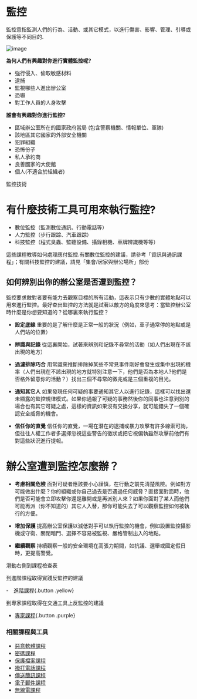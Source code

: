 監控
====

監控意指監測人們的行為、活動、或其它模式，以進行傷害、影響、管理、引導或保護等不同目的.

![image](surveillance1.png)

**為何人們有興趣對你進行實體監控呢?**

- 強行侵入、偷取敏感材料
- 逮捕
- 監視哪些人進出辦公室
- 恐嚇
- 對工作人員的人身攻擊

**誰會有興趣對你進行監控?**

- 區域辦公室所在的國家政府當局 (包含警察機關、情報單位、軍隊)
- 該地區其它國家的外部安全機關
- 犯罪組織
- 恐怖份子
- 私人承約商
- 良善國家的大使館
- 個人(不適合於組織者)

監控技術

有什麼技術工具可用來執行監控?
=========================

- 數位監控（監測數位通訊、行動電話等）
- 人力監控（步行跟踪、汽車跟踪）
- 科技監控（程式臭蟲、監聽設備、攝錄相機、車牌辨識機等等）

這些課程教導如何處理應付監控.有關數位監控的建議，請參考「資訊與通訊課程」；有關科技監控的建議，請見「集會/居家與辦公場所」部份 

如何辨別出你的辦公室是否遭到監控？
---------------------------

監控要求敵對者要有能力去觀察目標的所有活動，這表示只有少數的實體地點可以用來進行監控。最好查出監控的方法就是試著以敵方的角度來思考：當監控辦公室時什麼是你想要知道的？從哪裏來執行監控？

- **設定底線**
重要的是了解什麼是正常一般的狀況（例如，車子通常停的地點或是人們站的位置）

- **辨識與記錄**
從這裏開始，試著來辨別和記錄不尋常的活動（如人們出現在不該出現的地方）

- **過濾排除巧合**
用常識來推斷排除掉某些不常見事件剛好會發生或集中出現的機率（人們出現在不該出現的地方就特別注意一下，他們是否為本地人?他們是否格外留意你的活動？）找出三個不尋常的徵兆或是三個重複的目光。

- **通知其它人**
如果發現任何可疑的事要通知其它人以進行記錄，這樣可以找出還未顯露的監控規律模式。如果你通報了可疑的事務然後你的同事也注意到別的場合也有其它可疑之處，這樣的資訊如果沒有交換分享，就可能錯失了一個確認安全威脅的機會。

- **信任你的直覺**
信任你的直覺，一場在潛在的逮捕或暴力攻擊有許多線索可詢，但往往人權工作者多選擇忽視這些警告的徵狀或把它視偏執雖然攻擊前他們有對這些狀況進行提報。

辦公室遭到監控怎麼辦？
====================

- **考慮相關危險**
面對可疑者應該要小心謹慎，在行動之前先清楚風險。例如對方可能做出什麼？你的組織或你自己過去是否遇過任何威脅？直接面對面時，他們是否可能會立即攻擊你還是離開或是再派別人來？如果你面對了某人而他們可能再派（你不知道的）其它人入替，那你可能失去了可以觀察監控如何被執行的方便。

- **增加保護**
提高辦公室保護以減低對手可以執行監控的機會，例如設置監控攝影機或守衛、關閉暗門、選擇不容易被監視、嚴格管制出入的地點。

- **繼續觀察**
持續觀察一般的安全環境在高張力期間，如抗議、選舉或國定假日時，更提高警覺。

滑動右側到課程檢查表

到進階課程取得實踐反監控的建議

-　[進階課程](umbrella://lesson/counter-surveillance/1){.button .yellow}

到專家課程取得在交通工具上反監控的建議

- [專家課程](umbrella://lesson/counter-surveillance/2){.button .purple}

### 相關課程與工具

- [惡意軟體課程](umbrella://lesson/malware)
- [密碼課程](umbrella://lesson/passwords)
- [保護檔案課程](umbrella://lesson/protecting-files)
- [撥打電話課程](umbrella://lesson/making-a-call)
- [傳送簡訊課程](umbrella://lesson/sending-a-message)
- [電子郵件課程](umbrella://lesson/email)
- [無線電課程](umbrella://lesson/radio)


